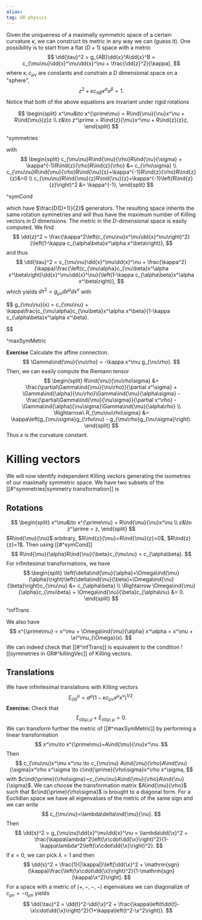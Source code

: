 ```yaml
---
alias:
tag: GR physics
---
```



Given the uniqueness of a maximally symmetric space of a certain curvature $\kappa$, we can construct its metric in any way we can (guess it). One possibility is to start from a flat $(D+1)$ space with a metric
$$
    \dd{\tau}^2 = g_{AB}\dd{x}^A\dd{x}^B = c_{\mu\nu}\dd{x}^\mu\dd{x}^\nu + \frac{\dd{z}^2}{\kappa},
$$
where $\kappa,\,c_{\mu\nu}$ are constants and constrain a $D$ dimensional space on a "sphere",
$$
    z^2+\kappa c_{\alpha\beta}x^\alpha x^\beta = 1.
$$
Notice that both of the above equations are invariant under rigid rotations

$$
\begin{split}
    x^\mu&\to x^{\prime\mu} = R\ind{\mu}{\nu}x^\nu + R\ind{\mu}{z}z \\
    z&\to z^\prime = R\ind{z}{\mu}x^\mu + R\ind{z}{z}z,
\end{split}
$$

^symmetries

with
$$
\begin{split}
    c_{\mu\nu}R\ind{\mu}{\rho}R\ind{\nu}{\sigma} + \kappa^{-1}R\ind{z}{\rho}R\ind{z}{\rho} &= c_{\rho\sigma} \\
    c_{\mu\nu}R\ind{\mu}{\rho}R\ind{\nu}{z}+\kappa^{-1}R\ind{z}{\rho}R\ind{z}{z}&=0 \\
    c_{\mu\nu}R\ind{\mu}{z}R\ind{\nu}{z}+\kappa^{-1}\left(R\ind{z}{z}\right)^2 &= \kappa^{-1},
\end{split}
$$

^symCond


which have $\frac{D(D+1)}{2}$ generators. The resulting space inherits the same rotation symmetries and will thus have the maximum number of Killing vectors in $D$ dimensions. The metric in the $D$-dimensional space is easily computed. We find
$$
    \dd{z}^2 = \frac{\kappa^2\left(c_{\mu\nu}x^\mu\dd{x}^\nu\right)^2}{\left(1-\kappa c_{\alpha\beta}x^\alpha x^\beta\right)},
$$
and thus
$$
    \dd{\tau}^2 = c_{\mu\nu}\dd{x}^\mu\dd{x}^\nu + \frac{\kappa^2}{\kappa}\frac{\left(c_{\mu\alpha}c_{\nu\beta}x^\alpha x^\beta\right)\dd{x}^\mu\dd{x}^\nu}{\left(1-\kappa c_{\alpha\beta}x^\alpha x^\beta\right)},
$$
which yields $\dd{\tau}^2=g_{\mu\nu}\dd{x}^\mu\dd{x}^\nu$ with

$$
    g_{\mu\nu}(x) = c_{\mu\nu} + \kappa\frac{c_{\mu\alpha}c_{\nu\beta}x^\alpha x^\beta}{1-\kappa c_{\alpha\beta}x^\alpha x^\beta}.

$$

^maxSymMetric

**Exercise** Calculate the affine connection.
$$
    \Gamma\ind{\mu}{\nu\rho} = -\kappa x^\mu g_{\nu\rho}.
$$
Then, we can easily compute the Riemann tensor
$$
\begin{split}
    R\ind{\mu}{\nu\rho\sigma} &= \frac{\partial\Gamma\ind{\mu}{\nu\rho}}{\partial x^\sigma} + \Gamma\ind{\alpha}{\nu\rho}\Gamma\ind{\mu}{\alpha\sigma} - \frac{\partial\Gamma\ind{\mu}{\nu\sigma}}{\partial x^\rho} - \Gamma\ind{\alpha}{\nu\sigma}\Gamma\ind{\mu}{\alpha\rho} \\
    \Rightarrow\ R_{\mu\nu\rho\sigma} &= \kappa\left(g_{\mu\sigma}g_{\rho\nu} - g_{\mu\rho}g_{\nu\sigma}\right).
\end{split}
$$
Thus $\kappa$ is the curvature constant.

# Killing vectors

We will now identify independent Killing vectors generating the isometries of our maximally symmetric space. We have two subsets of the [[#^symmetries|symmetry transformation]] is

## Rotations
 $$
\begin{split}
    x^\mu&\to x^{\prime\mu} = R\ind{\mu}{\nu}x^\nu \\
    z&\to z^\prime = z,
\end{split}
$$
$R\ind{\mu}{\nu}$ arbitrary, $R\ind{z}{\mu}=R\ind{\mu}{z}=0$, $R\ind{z}{z}=1$. Then using [[#^symCond]]
$$
    R\ind{\mu}{\alpha}R\ind{\nu}{\beta}c_{\mu\nu} = c_{\alpha\beta}.
$$
For infinitesimal transformations, we have
$$
\begin{split}
    \left(\delta\ind{\mu}{\alpha}+\Omega\ind{\mu}{\alpha}\right)\left(\delta\ind{\nu}{\beta}+\Omega\ind{\nu}{\beta}\right)c_{\mu\nu} &= c_{\alpha\beta} \\
    \Rightarrow \Omega\ind{\mu}{\alpha}c_{\mu\beta} + \Omega\ind{\nu}{\beta}c_{\alpha\nu} &= 0.
\end{split}
$$

^infTrans

We also have
$$
    x^{\prime\mu} = x^\mu + \Omega\ind{\mu}{\alpha} x^\alpha = x^\mu + \xi^\mu_{\Omega}(x).
$$
We can indeed check that [[#^infTrans]] is equivalent to the condition
![[symmetries in GR#^killingVec]]
of Killing vectors.

## Translations

We have infinitesimal translations with Killing vectors
$$
    \xi^\mu_{(a)} = a^\mu(1-\kappa c_{\mu\nu}x^\mu x^\nu)^{1/2}.
$$
**Exercise:** Check that 
$$
    \xi_{(a)\mu;\rho}+\xi_{(a)\rho;\mu}=0.
$$
We can transform further the metric of [[#^maxSymMetric]] by performing a linear transformation
$$
    x^\mu\to x^{\prime\mu}=A\ind{\mu}{\nu}x^\nu.
$$
Then 
$$
    c_{\mu\nu}x^\mu x^\nu \to c_{\mu\nu} A\ind{\mu}{\rho}A\ind{\nu}{\sigma}x^\rho x^\sigma \to c\ind{\prime}{\rho\sigma}x^\rho x^\sigma,
$$
with $c\ind{\prime}{\rho\sigma}=c_{\mu\nu}A\ind{\mu}{\rho}A\ind{\nu}{\sigma}$. We can choose the transformation matrix $A\ind{\mu}{\rho}$ such that $c\ind{\prime}{\rho\sigma}$ is brought to a diagonal form. For a Euclidian space we have all eigenvalues of the metric of the same sign and we can write
$$
    c_{\mu\nu}=\lambda\delta\ind{\mu}{\nu}.
$$
Then
$$
    \dd{s}^2 = g_{\mu\nu}\dd{x}^\mu\dd{x}^\nu = \lambda\dd{\x}^2 + \frac{\kappa\lambda^2\left(\x\cdot\dd{\x}\right)^2}{1-\kappa\lambda^2\left(\x\cdot\dd{\x}\right)^2}.
$$
If $\kappa=0$, we can pick $\lambda=1$ and then
$$
    \dd{s}^2 = \frac{1}{|\kappa|}\left[\dd{\x}^2 + \mathrm{sgn}(\kappa)\frac{\left(\x\cdot\dd{\x}\right)^2}{1-\mathrm{sgn}(\kappa)\x^2}\right].
$$
For a space with a metric of $(+,-,-,-)$ eigenvalues we can diagonalize of $c_{\mu\nu}=-\eta_{\mu\nu}$ yields
$$
    \dd{\tau}^2 = \dd{t}^2-\dd{\x}^2 + \frac{\kappa\left(t\dd{t}-\x\cdot\dd{\x}\right)^2}{1+\kappa\left(t^2-\x^2\right)}.
$$
